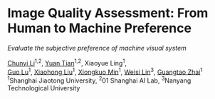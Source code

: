  <h1>Image Quality Assessment: From Human to Machine Preference</h1>

 _Evaluate the subjective preference of machine visual system_

 <div>
      <a href="https://lcysyzxdxc.github.io" target="_blank">Chunyi Li</a><sup>1,2</sup>,
      <a href="https://scholar.google.com/citations?user=Kzd0qtsAAAAJ&hl/" target="_blank">Yuan Tian</a><sup>1,2</sup>,   
      Xiaoyue Ling<sup>1</sup>,
<!--       <a href="https://zzc-1998.github.io/" target="_blank">Zicheng Zhang</a><sup>1</sup>,
      <a href="https://teowu.github.io/" target="_blank">Haoning Wu</a><sup>2</sup>, -->
 </div>

 <div>
      <a href="https://guolusjtu.github.io/guoluhomepage/" target="_blank">Guo Lu</a><sup>1</sup>,
      <a href="https://jhc.sjtu.edu.cn/~xiaohongliu/" target="_blank">Xiaohong Liu</a><sup>1</sup>,
      <a href="https://minxiongkuo.github.io/" target="_blank">Xiongkuo Min</a><sup>1</sup>,
      <a href="https://personal.ntu.edu.sg/wslin/Home.html" target="_blank">Weisi Lin</a><sup>3</sup>,
      <a href="https://ee.sjtu.edu.cn/en/FacultyDetail.aspx?id=24&infoid=153&flag=153" target="_blank">Guangtao Zhai</a><sup>1</sup>
 </div>
 <div>
  <sup>1</sup>Shanghai Jiaotong University,  <sup>2</sup>01 Shanghai AI Lab,  <sup>3</sup>Nanyang Technological University
 </div> 

